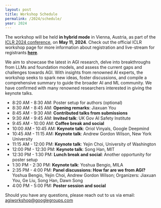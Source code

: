```yaml
---
layout: post
title: Workshop Schedule
permalink: /2024/schedule/
year: 2024
---
```


The workshop will be held **in hybrid mode** in Vienna, Austria, as part of the [ICLR 2024 conference](https://iclr.cc/Conferences/2024), on **May 11, 2024**. Check out the official ICLR workshop page for more information about registration and live-stream for registrants **[here](https://iclr.cc/Conferences/2024/CallForWorkshops)**.

We aim to showcase the latest in AGI research, delve into breakthroughs from LLMs and foundation models, and assess the current gaps and challenges towards AGI. With insights from renowned AI experts, the workshop seeks to spark new ideas, foster discussions, and compile a comprehensive summary to guide the broader AI and ML community. We have confirmed with many renowned researchers interested in giving the keynote talks.

- 8:20 AM - 8:30 AM: Poster setup for authors (optional)
- 8:30 AM - 8:45 AM: **Opening remarks**: Jiaxuan You
- 8:45 AM - 9:30 AM: **Contributed talks from submissions**
- 9:30 AM - 9:45 AM: **Invited talk**: UK Gov AI Safety Institute
- 9:45 AM - 10:00 AM: **Coffee break and social**
- 10:00 AM - 10:45 AM: **Keynote talk**: Oriol Vinyals, Google Deepmind
- 10:45 AM - 11:15 AM: **Keynote talk**: Andrew Gordon Wilson, New York University
- 11:15 AM - 12:00 PM: **Keynote talk**: Yejin Choi, University of Washington
- 12:00 PM - 12:30 PM: **Keynote talk**: Song Han, MIT
- 12:30 PM - 1:30 PM: **Lunch break and social**: Another opportunity for poster setup
- 1:30 PM - 2:30 PM: **Keynote talk**: Yoshua Bengio, MILA
- 2:35 PM - 4:00 PM: **Panel discussions: How far are we from AGI?** Yoshua Bengio, Yejin Choi, Andrew Gordon Wilson; Organizers: Jiaxuan You, Ge Liu, Song Han, Dawn Song
- 4:00 PM - 5:00 PM: **Poster session and social**


Should you have any questions, please reach out to us via email:<br>
[agiworkshop@googlegroups.com](agiworkshop@googlegroups.com)
